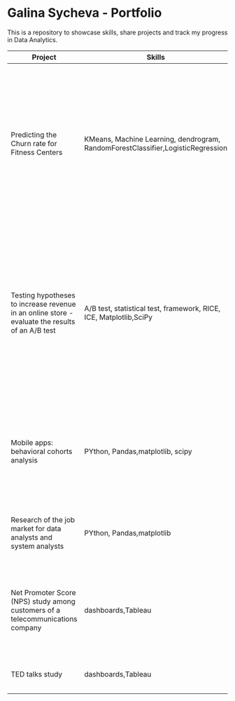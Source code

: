 # Galina Sycheva - Portfolio

This is a repository to showcase skills, share projects and track my progress in Data Analytics.

| Project |Skills|Description|Link|
| --- | --- |--- |--- |
| Predicting the Churn rate for Fitness Centers | KMeans, Machine Learning, dendrogram, RandomForestClassifier,LogisticRegression |Machine learning was used in this project. The probability of churn (for the next month) for each client was predicted; typical user profiles were formed: the most prominent groups were identified, their main properties were characterized; the main features that most strongly influence churn were analyzed.|[gym-project](https://github.com/galinasycheva/portfolio/tree/main/gym_project)|
|Testing hypotheses to increase revenue in an online store - evaluate the results of an A/B test|A/B test, statistical test, framework, RICE, ICE, Matplotlib,SciPy|Prioritization of hypotheses was carried out using the ICE and RICE frameworks. Then I analyzed the A/B test results, plotted graphs of cumulative revenue, average check, and conversion by group, and then calculated the statistical significance of differences in conversions and average checks using raw and cleaned data.|[shop_abtest](https://github.com/galinasycheva/portfolio/tree/main/shop_abtest)|
|Mobile apps: behavioral cohorts analysis|PYthon, Pandas,matplotlib, scipy|A cohort analysis of the behavior of users of an app for selling things was conducted. Hypotheses were tested about which source of conversion of users to the target action is better| [apps-project](https://github.com/galinasycheva/portfolio/tree/main/apps_project)|
|Research of the job market for data analysts and system analysts|PYthon, Pandas,matplotlib|This project is dedicated to the research of the current job market offered for data analysts/system analysts.|[hh-analytics](https://github.com/galinasycheva/portfolio/blob/main/hh_analytics/README.md)|
|Net Promoter Score (NPS) study among customers of a telecommunications company|dashboards,Tableau|A data study examining the results of a survey reflecting the current level of net promoter score (NPS) among customers of a telecommunications company.|[nps_project](https://public.tableau.com/app/profile/galina4878/viz/NetPromoterScoreNPSamongcustomersofatelecommunicationscompany/Story1)|
|TED talks study|dashboards,Tableau|An interactive dashboard based on TED conference data was prepared.|[ted_project](https://public.tableau.com/app/profile/galina4878/viz/TED_17195658366410/TED)|

